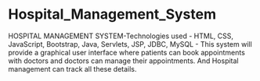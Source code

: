 # Hospital_Management_System
HOSPITAL MANAGEMENT SYSTEM-Technologies used - HTML, CSS, JavaScript, Bootstrap, Java, Servlets, JSP, JDBC, MySQL - This system will provide a graphical user interface where patients can book appointments with doctors and doctors can manage their appointments. And Hospital management can track all these details.

